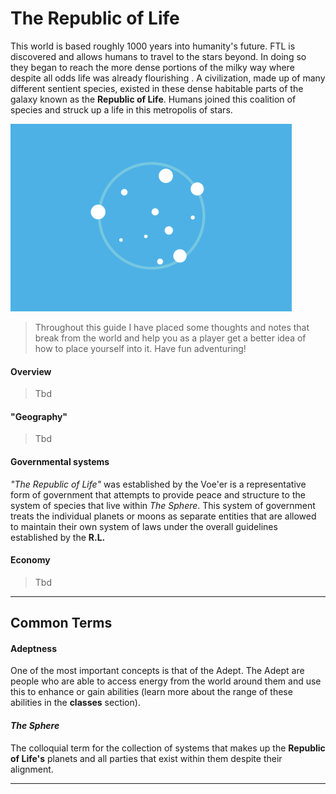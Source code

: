 # The Republic of Life

This world is based roughly 1000 years into humanity's future. FTL is discovered and allows humans to travel to the stars beyond. In doing so they began to reach the more dense portions of the milky way where despite all odds life was already flourishing . A civilization, made up of many different sentient species, existed in these dense habitable parts of the galaxy known as the **Republic of Life**. Humans joined this coalition of species and struck up a life in this metropolis of stars. 

<img src="../resources/flag.jpg" height="300px"></img>

> Throughout this guide I have placed some thoughts and notes that break from the world and help you as a player get a better idea of how to place yourself into it. Have fun adventuring!

#### Overview

> Tbd

#### "Geography"

> Tbd

#### Governmental systems

*"The Republic of Life"* was established by the Voe'er is a representative form of government that attempts to provide peace and structure to the system of species that live within *The Sphere*. This system of government treats the individual planets or moons as separate entities that are allowed to maintain their own system of laws under the overall guidelines established by the **R.L.** 

#### Economy

> Tbd

---



## Common Terms

#### Adeptness

One of the most important concepts is that of the Adept. The Adept are people who are able to access energy from the world around them and use this to enhance or gain abilities (learn more about the range of these abilities in the **classes** section). 

#### *The Sphere*

The colloquial term for the collection of systems that makes up the **Republic of Life's** planets and all parties that exist within them despite their alignment.

---




